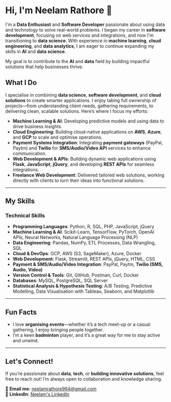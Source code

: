 # Hi, I'm Neelam Rathore 👋

I'm a **Data Enthusiast** and **Software Developer** passionate about using data and technology to solve real-world problems. I began my career in **software development**, focusing on web services and integrations, and now I'm transitioning to **data science**. With experience in **machine learning**, **cloud engineering**, and **data analytics**, I am eager to continue expanding my skills in **AI** and **data science**.

My goal is to contribute to the **AI** and **data** field by building impactful solutions that help businesses thrive.

## What I Do

I specialise in combining **data science**, **software development**, and **cloud solutions** to create smarter applications. I enjoy taking full ownership of projects—from understanding client needs, gathering requirements, to delivering clean, scalable solutions. Here’s where I focus my efforts:

- **Machine Learning & AI**: Developing predictive models and using data to drive business insights.  
- **Cloud Engineering**: Building cloud-native applications on **AWS**, **Azure**, and **GCP** to scale and optimise operations.  
- **Payment Systems Integration**: Integrating **payment gateways** (PayPal, Paytm) and **Twilio** for **SMS/Audio/Video API** services to enhance communication.  
- **Web Development & APIs**: Building dynamic web applications using **Flask**, **JavaScript**, **jQuery**, and developing **REST APIs** for seamless integrations.  
- **Freelance Web Development**: Delivered tailored web solutions, working directly with clients to turn their ideas into functional solutions.

---

## My Skills

### **Technical Skills**

- **Programming Languages**: Python, R, SQL, PHP, JavaScript, jQuery  
- **Machine Learning & AI**: Scikit-Learn, TensorFlow, PyTorch, OpenAI APIs, Neural Networks, Natural Language Processing (NLP)  
- **Data Engineering**: Pandas, NumPy, ETL Processes, Data Wrangling, SQL  
- **Cloud & DevOps**: GCP, AWS (S3, SageMaker), Azure, Docker  
- **Web Development**: Flask, Streamlit, REST APIs, jQuery, HTML, CSS  
- **Payment & SMS/Audio/Video Integration**: PayPal, Paytm, **Twilio (SMS, Audio, Video)**  
- **Version Control & Tools**: Git, GitHub, Postman, Curl, Docker  
- **Databases**: MySQL, PostgreSQL, SQL Server  
- **Statistical Analysis & Hypothesis Testing**: A/B Testing, Predictive Modelling, Data Visualisation with Tableau, Seaborn, and Matplotlib

---

## Fun Facts

- I love **organising events**—whether it’s a tech meet-up or a casual gathering, I enjoy bringing people together.  
- I’m a keen **badminton** player, and it’s a great way for me to stay active and unwind.

---

## Let's Connect!

If you’re passionate about **data**, **tech**, or **building innovative solutions**, feel free to reach out! I’m always open to collaboration and knowledge sharing.

📧 **Email me**: [neelamrathore964@gmail.com](mailto:neelamrathore964@gmail.com)  
🔗 **LinkedIn**: [Neelam's LinkedIn](https://www.linkedin.com/in/neelamrathore)
